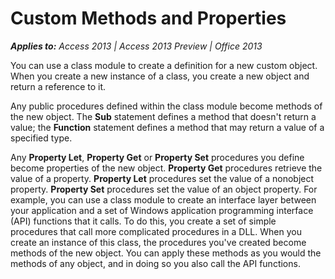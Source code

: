 
# Custom Methods and Properties

 _**Applies to:** Access 2013 | Access 2013 Preview | Office 2013_

You can use a class module to create a definition for a new custom object. When you create a new instance of a class, you create a new object and return a reference to it.

Any public procedures defined within the class module become methods of the new object. The  **Sub** statement defines a method that doesn't return a value; the **Function** statement defines a method that may return a value of a specified type.

Any  **Property Let**,  **Property Get** or **Property Set** procedures you define become properties of the new object. **Property Get** procedures retrieve the value of a property. **Property Let** procedures set the value of a nonobject property. **Property Set** procedures set the value of an object property.
For example, you can use a class module to create an interface layer between your application and a set of Windows application programming interface (API) functions that it calls. To do this, you create a set of simple procedures that call more complicated procedures in a DLL. When you create an instance of this class, the procedures you've created become methods of the new object. You can apply these methods as you would the methods of any object, and in doing so you also call the API functions.
